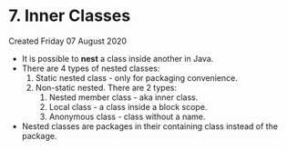 # 7. Inner Classes
Created Friday 07 August 2020


* It is possible to **nest** a class inside another in Java.
* There are 4 types of nested classes:
	1. Static nested class - only for packaging convenience.
	2. Non-static nested. There are 2 types:
		1. Nested member class - aka inner class.
		2. Local class - a class inside a block scope.
		3. Anonymous class - class without a name.
* Nested classes are packages in their containing class instead of the package.


